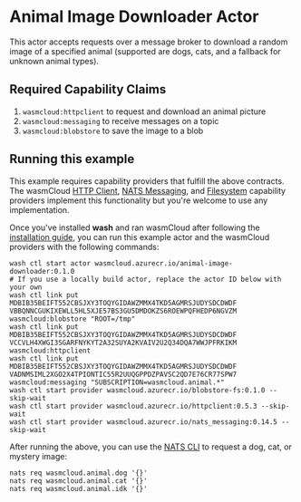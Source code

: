 # Animal Image Downloader Actor

This actor accepts requests over a message broker to download a random image of a specified animal (supported are dogs, cats, and a fallback for unknown animal types).

## Required Capability Claims
1. `wasmcloud:httpclient` to request and download an animal picture
1. `wasmcloud:messaging` to receive messages on a topic
1. `wasmcloud:blobstore` to save the image to a blob

## Running this example
This example requires capability providers that fulfill the above contracts. The wasmCloud [HTTP Client](), [NATS Messaging](), and [Filesystem]() capability providers implement this functionality but you're welcome to use any implementation.

Once you've installed **wash** and ran wasmCloud after following the [installation guide](https://wasmcloud.dev/overview/installation/), you can run this example actor and the wasmCloud providers with the following commands:
```
wash ctl start actor wasmcloud.azurecr.io/animal-image-downloader:0.1.0
# If you use a locally build actor, replace the actor ID below with your own
wash ctl link put MDBIB35BEIFT552CBSJXY3TOQYGIDAWZMMX4TKD5AGMRSJUDYSDCDWDF VBBQNNCGUKIXEWLL5HL5XJE57BS3GU5DMDOKZS6ROEWPQFHEDP6NGVZM wasmcloud:blobstore "ROOT=/tmp"
wash ctl link put MDBIB35BEIFT552CBSJXY3TOQYGIDAWZMMX4TKD5AGMRSJUDYSDCDWDF VCCVLH4XWGI3SGARFNYKYT2A32SUYA2KVAIV2U2Q34DQA7WWJPFRKIKM wasmcloud:httpclient
wash ctl link put MDBIB35BEIFT552CBSJXY3TOQYGIDAWZMMX4TKD5AGMRSJUDYSDCDWDF VADNMSIML2XGO2X4TPIONTIC55R2UUQGPPDZPAVSC2QD7E76CR77SPW7 wasmcloud:messaging "SUBSCRIPTION=wasmcloud.animal.*"
wash ctl start provider wasmcloud.azurecr.io/blobstore-fs:0.1.0 --skip-wait
wash ctl start provider wasmcloud.azurecr.io/httpclient:0.5.3 --skip-wait
wash ctl start provider wasmcloud.azurecr.io/nats_messaging:0.14.5 --skip-wait
```

After running the above, you can use the [NATS CLI](https://github.com/nats-io/natscli) to request a dog, cat, or mystery image:
```
nats req wasmcloud.animal.dog '{}'
nats req wasmcloud.animal.cat '{}'
nats req wasmcloud.animal.idk '{}'
```